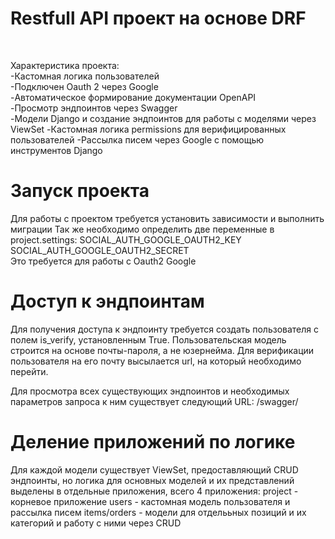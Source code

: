 # Restfull API проект на основе DRF
</br>

Характеристика проекта:</br>
-Кастомная логика пользователей</br>
-Подключен Oauth 2 через Google</br>
-Автоматическое формирование документации OpenAPI</br>
-Просмотр эндпоинтов через Swagger</br>
-Модели Django и создание эндпоинтов для работы с моделями через ViewSet
-Кастомная логика permissions для верифицированных пользователей
-Рассылка писем через Google с помощью инструментов Django

# Запуск проекта</br>

Для работы с проектом требуется установить зависимости и выполнить миграции
Так же необходимо определить две переменные в project.settings:
SOCIAL_AUTH_GOOGLE_OAUTH2_KEY</br>
SOCIAL_AUTH_GOOGLE_OAUTH2_SECRET</br>
Это требуется для работы с Oauth2 Google

# Доступ к эндпоинтам

Для получения доступа к эндпоинту требуется создать пользователя с полем is_verify, установленным True.
Пользовательская модель строится на основе почты-пароля, а не юзернейма.
Для верификации пользователя на его почту высылается url, на который необходимо перейти.

Для просмотра всех существующих эндпоинтов и необходимых параметров запроса к ним существует следующий URL:
/swagger/

# Деление приложений по логике

Для каждой модели существует ViewSet, предоставляющий CRUD эндпоинты, но логика для основных моделей и их представлений выделены в отдельные приложения, всего 4 приложения:
project - корневое приложение
users - кастомная модель пользователя и рассылка писем
items/orders - модели для отделььных позиций и их категорий и работу с ними через CRUD

